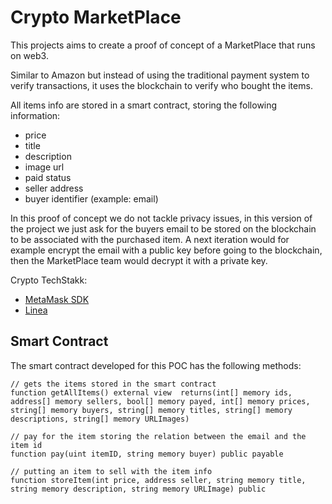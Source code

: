 # Crypto MarketPlace

This projects aims to create a proof of concept of a MarketPlace that runs on web3.

Similar to Amazon but instead of using the traditional payment system to verify transactions,
it uses the blockchain to verify who bought the items.

All items info are stored in a smart contract, storing the following information:
* price
* title
* description
* image url
* paid status
* seller address
* buyer identifier (example: email)

In this proof of concept we do not tackle privacy issues, in this version of the
project we just ask for the buyers email to be stored on the blockchain to be associated 
with the purchased item. A next iteration would for example encrypt the email with a public
key before going to the blockchain, then the MarketPlace team would decrypt it with a private key.

Crypto TechStakk:
* [MetaMask SDK](https://metamask.io/sdk/)
* [Linea](https://linea.build/)

## Smart Contract
The smart contract developed for this POC has the following methods:

```
// gets the items stored in the smart contract
function getAllItems() external view  returns(int[] memory ids, address[] memory sellers, bool[] memory payed, int[] memory prices, string[] memory buyers, string[] memory titles, string[] memory descriptions, string[] memory URLImages)

// pay for the item storing the relation between the email and the item id
function pay(uint itemID, string memory buyer) public payable

// putting an item to sell with the item info
function storeItem(int price, address seller, string memory title, string memory description, string memory URLImage) public
```
